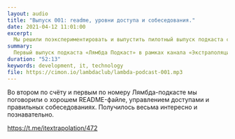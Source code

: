 ```yaml
---
layout: audio
title: "Выпуск 001: readme, уровни доступа и собеседования."
date: 2021-04-12 11:01:00
excerpt:
  Мы решили поэкспериментировать и выпустить пилотный выпуск подкаста c названием «Лямбда Подкаст». В нём мы, редакцией «Экстраполяции», успели поговорить о двух темах.
summary:
  Первый выпуск подкаста «Лямбда Подкаст» в рамках канала «Экстраполяция IT» (https://t.me/itextrapolation)
duration: "52:13"
keywords: development, it, technology
file: https://cimon.io/lambdaclub/lambda-podcast-001.mp3
---
```


Во втором по счёту и первым по номеру Лямбда-подкасте мы поговорили о хорошем README-файле, управлением доступами и правильных собеседованиях. Получилось весьма интересно и познавательно.

https://t.me/itextrapolation/472
